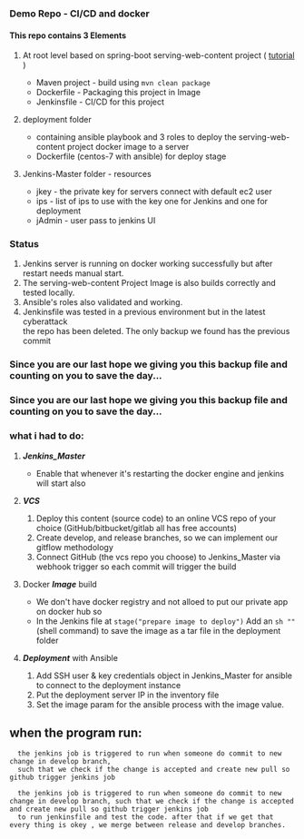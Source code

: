 ### Demo Repo - CI/CD and docker


#### This repo contains 3 Elements
1. At root level based on spring-boot serving-web-content project ( [tutorial](https://spring.io/guides/gs/serving-web-content/) ) 
    - Maven project - build using `mvn clean package`
    - Dockerfile - Packaging this project in Image  
    - Jenkinsfile - CI/CD for this project  

2. deployment folder 
   - containing ansible playbook and 3 roles to deploy the serving-web-content 
      project docker image to a server
   - Dockerfile (centos-7 with ansible) for deploy stage 



3. Jenkins-Master folder - resources
   - jkey - the private key for servers connect with default ec2 user
   - ips - list of ips to use with the key one for Jenkins and one for deployment
   - jAdmin - user pass to jenkins UI



### Status
1. Jenkins server is running on docker working successfully but after restart needs manual start.
2. The serving-web-content Project Image is also builds correctly and tested locally.
3. Ansible's roles also validated and working.
4. Jenkinsfile was tested in a previous environment but in the latest cyberattack  
   the repo has been deleted. The only backup we found has the previous commit 
   


### Since you are our last hope we giving you this backup file and counting on you to save the day...



### Since you are our last hope we giving you this backup file and counting on you to save the day...
### what i had to do: 

1. ***Jenkins_Master***
   - Enable that whenever it's restarting the docker engine and jenkins will start also
   
   
2. ***VCS***
   1. Deploy this content (source code) to an online VCS repo of your choice (GitHub/bitbucket/gitlab all has free accounts)
   2. Create develop, and release branches, so we can implement our gitflow methodology
   3. Connect GitHub (the vcs repo you choose) to Jenkins_Master via webhook trigger so each commit will trigger the build  

3. Docker ***Image*** build 
   - We don't have docker registry and not alloed to put our private app on docker hub so
   - In the Jenkins file at `stage("prepare image to deploy")` Add an `sh ""` (shell command) to save the image as a tar file in the deployment folder
   
4. ***Deployment*** with Ansible
   1. Add SSH user & key credentials object in Jenkins_Master for ansible to connect to the deployment instance
   2. Put the deployment server IP in the inventory file 
   3. Set the image param for the ansible process with the image value.

## when the program run: 

      the jenkins job is triggered to run when someone do commit to new change in develop branch, 
      such that we check if the change is accepted and create new pull so github trigger jenkins job 

      the jenkins job is triggered to run when someone do commit to new change in develop branch, such that we check if the change is accepted and create new pull so github trigger jenkins job 
      to run jenkinsfile and test the code. after that if we get that every thing is okey , we merge between release and develop branches.

















